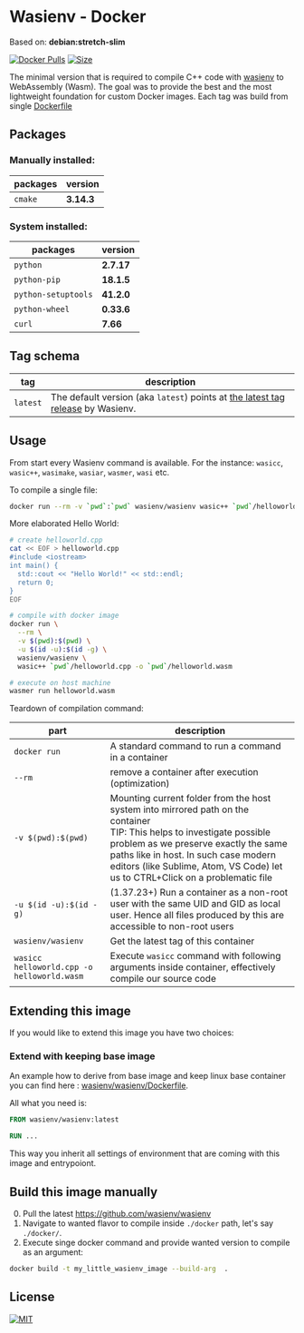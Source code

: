 # Wasienv - Docker

<!-- This docs are inspired from: https://raw.githubusercontent.com/trzecieu/emscripten-docker/master/docs/emscripten.md -->

Based on: **debian:stretch-slim**

[![Docker Pulls](https://img.shields.io/docker/pulls/wasienv/wasienv.svg?style=flat-square)](https://store.docker.com/community/images/wasienv/wasienv/) [![Size](https://images.microbadger.com/badges/image/wasienv/wasienv.svg)](https://microbadger.com/images/wasienv/wasienv/)

The minimal version that is required to compile C++ code with [wasienv](https://github.com/wasienv/wasienv) to WebAssembly (Wasm). The goal was to provide the best and the most lightweight foundation for custom Docker images.
Each tag was build from single [Dockerfile](https://github.com/wasienv/wasienv/blob/master/docker/Dockerfile)

## Packages

### Manually installed:

|packages|version|
|---|---|
|`cmake`|**3.14.3**|

### System installed:

|packages|version|
|---|---|
|`python`|**2.7.17**|
|`python-pip`|**18.1.5**|
|`python-setuptools`|**41.2.0**|
|`python-wheel`|**0.33.6**|
|`curl`|**7.66**|

<!-- installed_packages -->

## Tag schema
|tag|description|
|--|--|
|`latest`|The default version (aka `latest`) points at [the latest tag release](https://github.com/wasienv/wasienv/releases) by Wasienv.|

## Usage
From start every Wasienv command is available. For the instance: `wasicc`, `wasic++`, `wasimake`, `wasiar`, `wasmer`, `wasi` etc.

To compile a single file:
```bash
docker run --rm -v `pwd`:`pwd` wasienv/wasienv wasic++ `pwd`/helloworld.cpp -o `pwd`/helloworld.wasm
```

More elaborated Hello World:
```bash
# create helloworld.cpp
cat << EOF > helloworld.cpp
#include <iostream>
int main() {
  std::cout << "Hello World!" << std::endl;
  return 0;
}
EOF

# compile with docker image
docker run \
  --rm \
  -v $(pwd):$(pwd) \
  -u $(id -u):$(id -g) \
  wasienv/wasienv \
  wasic++ `pwd`/helloworld.cpp -o `pwd`/helloworld.wasm

# execute on host machine
wasmer run helloworld.wasm
```

Teardown of compilation command:

|part|description|
|---|---|
|`docker run`| A standard command to run a command in a container|
|`--rm`|remove a container after execution (optimization)|
|`-v $(pwd):$(pwd)`|Mounting current folder from the host system into mirrored path on the container<br>TIP: This helps to investigate possible problem as we preserve exactly the same paths like in host. In such case modern editors (like Sublime, Atom, VS Code) let us to CTRL+Click on a problematic file |
|`-u $(id -u):$(id -g)`|(1.37.23+) Run a container as a non-root user with the same UID and GID as local user. Hence all files produced by this are accessible to non-root users|
|`wasienv/wasienv`|Get the latest tag of this container|
|`wasicc helloworld.cpp -o helloworld.wasm`|Execute `wasicc` command with following arguments inside container, effectively compile our source code|

## Extending this image
If you would like to extend this image you have two choices:
### Extend with keeping base image
An example how to derive from base image and keep linux base container you can find here : [wasienv/wasienv/Dockerfile](https://github.com/wasienv/wasienv/blob/master/docker/Dockerfile).

All what you need is:
```Dockerfile
FROM wasienv/wasienv:latest

RUN ...
```
This way you inherit all settings of environment that are coming with this image and entrypoiont.

## Build this image manually

0. Pull the latest https://github.com/wasienv/wasienv
0. Navigate to wanted flavor to compile inside `./docker` path, let's say `./docker/`.
0. Execute singe docker command and provide wanted version to compile as an argument:
```bash
docker build -t my_little_wasienv_image --build-arg  .
```

## License
[![MIT](https://img.shields.io/github/license/wasienv/wasienv.svg?style=flat-square)](https://github.com/wasienv/wasienv/blob/master/LICENSE)